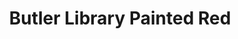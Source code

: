 ---
pid: '53'
_date: 25-Sep-36
derivativo_link: https://derivativo-4.library.columbia.edu/iiif/2/ldpd:341011/
dlc_link: https://dlc.library.columbia.edu/catalog/cul:tx95x69pph
format: photographs
iiif_json: https://derivativo-4.library.columbia.edu/iiif/2/ldpd:341011/info.json
_name: Associated Press
native_jpg: https://derivativo-4.library.columbia.edu/iiif/2/ldpd:341011/full/!768,768/0/native.jpg
shelf_location: Box no. Box 162, Folder no. Folder 13 (Buildings & Grounds - Morningside
  - Butler Library, exterior), Historical Photograph Collection
subjects: Academic libraries; Vandalism; New York (N.Y.); Butler Library
summary: "'While Columbia University guards were lunching early today [September 25,
  1936], a well-organized squad of vandals daubed this red curtain of paint on the
  university's new library.  Work was believed done either by painters' union or students
  sympathizing with Bob Burke expulsion.  Paint is stain that 'sticks.''"
title: Butler Library Painted Red
permalink: /photos/53/
layout: photo-page
---